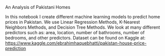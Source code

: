 An Analysis of Pakistani Homes

In this notebook I create different machine learning models
to predict home prices in Pakistan. We use Linear Regression Methods, 
K-Nearest Neighbors Methods, and Decision Tree Methods.
We look at many different predictors such as: area, location, number of bathrooms,
number of bedrooms, and other predictors. Dataset can be found on Kaggle at:
https://www.kaggle.com/ebrahimhaquebhatti/pakistan-house-price-prediction
